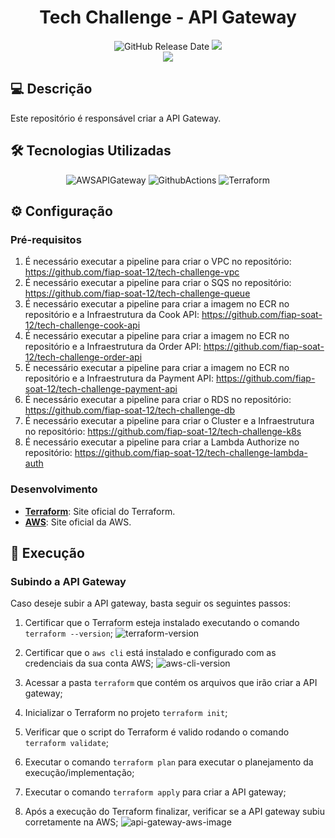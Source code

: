 <div align="center">

# Tech Challenge - API Gateway

![GitHub Release Date](https://img.shields.io/badge/Release%20Date-Fevereiro%202025-yellowgreen)
![](https://img.shields.io/badge/Status-Em%20Desenvolvimento-yellowgreen)
<br>
![](https://img.shields.io/badge/Version-%20v2.0.0-brightgreen)
</div>

## 💻 Descrição

Este repositório é responsável criar a API Gateway.

## 🛠 Tecnologias Utilizadas

<div align="center">

![AWSAPIGateway](https://img.shields.io/badge/Amazon%20API%20Gateway-FF4F8B.svg?style=for-the-badge&logo=Amazon-API-Gateway&logoColor=white)
![GithubActions](https://img.shields.io/badge/GitHub%20Actions-2088FF.svg?style=for-the-badge&logo=GitHub-Actions&logoColor=white)
![Terraform](https://img.shields.io/badge/Terraform-7B42BC?style=for-the-badge&logo=terraform&logoColor=white)

</div>

## ⚙️ Configuração

### Pré-requisitos

1. É necessário executar a pipeline para criar o VPC no repositório: https://github.com/fiap-soat-12/tech-challenge-vpc
2. É necessário executar a pipeline para criar o SQS no repositório: https://github.com/fiap-soat-12/tech-challenge-queue
6. É necessário executar a pipeline para criar a imagem no ECR no repositório e a Infraestrutura da Cook API: https://github.com/fiap-soat-12/tech-challenge-cook-api
4. É necessário executar a pipeline para criar a imagem no ECR no repositório e a Infraestrutura da Order API: https://github.com/fiap-soat-12/tech-challenge-order-api
5. É necessário executar a pipeline para criar a imagem no ECR no repositório e a Infraestrutura da Payment API: https://github.com/fiap-soat-12/tech-challenge-payment-api
6. É necessário executar a pipeline para criar o RDS no repositório: https://github.com/fiap-soat-12/tech-challenge-db
7. É necessário executar a pipeline para criar o Cluster e a Infraestrutura no repositório: https://github.com/fiap-soat-12/tech-challenge-k8s
8. É necessário executar a pipeline para criar a Lambda Authorize no repositório: https://github.com/fiap-soat-12/tech-challenge-lambda-auth

### Desenvolvimento

- **[Terraform](https://www.terraform.io/)**: Site oficial do Terraform.
- **[AWS](https://aws.amazon.com/pt/)**: Site oficial da AWS.

## 🚀 Execução

### Subindo a API Gateway

  Caso deseje subir a API gateway, basta seguir os seguintes passos:
  
  1. Certificar que o Terraform esteja instalado executando o comando `terraform --version`;
  ![terraform-version](./assets/terraform-version.png)

  2. Certificar que o `aws cli` está instalado e configurado com as credenciais da sua conta AWS;
  ![aws-cli-version](./assets/aws-cli-version.png)

  3. Acessar a pasta `terraform` que contém os arquivos que irão criar a API gateway;
  4. Inicializar o Terraform no projeto `terraform init`;
  5. Verificar que o script do Terraform é valido rodando o comando `terraform validate`;
  6. Executar o comando `terraform plan` para executar o planejamento da execução/implementação;
  7. Executar o comando `terraform apply` para criar a API gateway;
  8. Após a execução do Terraform finalizar, verificar se a API gateway subiu corretamente na AWS;
  ![api-gateway-aws-image](./assets/api-gateway-aws-image.png)